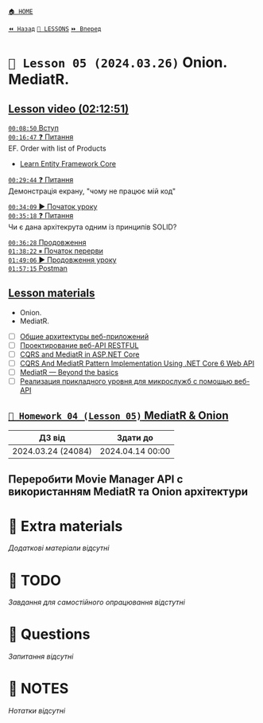 [`🏠 HOME`](../../../README.md)   

[`⏪ Назад`](../04/README.md)  [`📗 LESSONS`](../../README.md)  [`⏩ Вперед`](../06/README.md)

# `📗 Lesson 05 (2024.03.26)` Onion. MediatR.

## [Lesson video (02:12:51)](https://youtu.be/oIb72-Fq6mY)
[`00:08:50` Вступ](https://youtu.be/oIb72-Fq6mY?t=530)  
[`00:16:47` ❓ Питання](https://youtu.be/oIb72-Fq6mY?t=1007)  
EF. Order with list of Products  
- [Learn Entity Framework Core](https://www.learnentityframeworkcore.com/configuration/many-to-many-relationship-configuration)  

[`00:29:44` ❓ Питання](https://youtu.be/oIb72-Fq6mY?t=1784)  
Демонстрація екрану, "чому не працює мій код"  

[`00:34:09` ▶️ Початок уроку](https://youtu.be/oIb72-Fq6mY?t=2049)  
[`00:35:18` ❓ Питання](https://youtu.be/oIb72-Fq6mY?t=2118)  
Чи є дана архітекрута одним із принципів SOLID?  

[`00:36:28` Продовження](https://youtu.be/oIb72-Fq6mY?t=2188)  
[`01:38:22` ⏸ Початок перерви](https://youtu.be/oIb72-Fq6mY?t=5902)  
[`01:49:06` ▶️ Продовження уроку](https://youtu.be/oIb72-Fq6mY?t=6546)  
[`01:57:15` Postman](https://youtu.be/oIb72-Fq6mY?t=7035)  

## [Lesson materials](https://lms.ithillel.ua/groups/65a65fe34c3a2d3372eef8ea/lessons/65a65fe44c3a2d3372eef96f)
- Onion. 
- MediatR.

- [ ] [Общие архитектуры веб-приложений](https://learn.microsoft.com/ru-ru/dotnet/architecture/modern-web-apps-azure/common-web-application-architectures)
- [ ] [Проектирование веб-API RESTFUL](https://learn.microsoft.com/ru-ru/azure/architecture/best-practices/api-design)
- [ ] [CQRS and MediatR in ASP.NET Core](https://code-maze.com/cqrs-mediatr-in-aspnet-core/)
- [ ] [CQRS And MediatR Pattern Implementation Using .NET Core 6 Web API](https://www.c-sharpcorner.com/article/cqrs-and-mediatr-pattern-implementation-using-net-core-6-web-api/)
- [ ] [MediatR — Beyond the basics](https://medium.com/@cristian_lopes/mediatr-beyond-the-basics-8ab90841a732)
- [ ] [Реализация прикладного уровня для микрослужб с помощью веб-API](https://learn.microsoft.com/ru-ru/dotnet/architecture/microservices/microservice-ddd-cqrs-patterns/microservice-application-layer-implementation-web-api)

## [`📕 Homework 04 (Lesson 05)` MediatR & Onion](https://lms.ithillel.ua/groups/65a65fe34c3a2d3372eef8ea/homeworks/660164eb7cfe4745a03b5faa)  

| ДЗ від | Здати до |
|---|---|
| 2024.03.24 (24084) | 2024.04.14 00:00 |

Переробити Movie Manager API с використанням MediatR та Onion архiтектури
---

# 📘 Extra materials

*Додаткові матеріали відсутні*

# 📘 TODO
*Завдання для самостійного опрацювання відстутні*

# 📘 Questions
*Запитання відсутні*

# 📘 NOTES
*Нотатки відсутні*